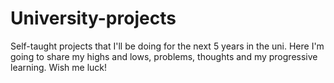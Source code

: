 # University-projects
Self-taught projects that I'll be doing for the next 5 years in the uni. Here I'm going to share my highs and lows, problems, thoughts and my progressive learning. Wish me luck!
